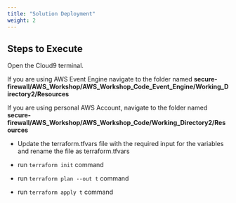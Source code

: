 ```yaml
---
title: "Solution Deployment"
weight: 2
---
```


## Steps to Execute

Open the Cloud9 terminal.

If you are using AWS Event Engine navigate to the folder named **secure-firewall/AWS_Workshop/AWS_Workshop_Code_Event_Engine/Working_Directory2/Resources**

If you are using personal AWS Account, navigate to the folder named **secure-firewall/AWS_Workshop/AWS_Workshop_Code/Working_Directory2/Resources**

- Update the terraform.tfvars file with the required input for the variables and rename the file as terraform.tfvars

- run ``terraform init`` command
- run ``terraform plan --out t`` command
- run ``terraform apply t`` command